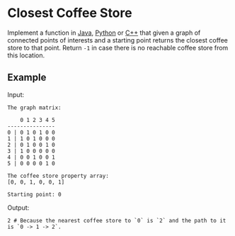 # Closest Coffee Store

Implement a function in [Java](ClosestCoffeeStore.java), [Python](closest_coffee_store.py)
or [C++](closest_coffee_store.cpp) that given a graph of connected points
of interests and a starting point returns the closest coffee store to that
point. Return `-1` in case there is no reachable coffee store from this location.

## Example

Input:
```
The graph matrix:

    0 1 2 3 4 5
---------------
0 | 0 1 0 1 0 0
1 | 1 0 1 0 0 0
2 | 0 1 0 0 1 0
3 | 1 0 0 0 0 0
4 | 0 0 1 0 0 1
5 | 0 0 0 0 1 0

The coffee store property array:
[0, 0, 1, 0, 0, 1]

Starting point: 0
```

Output:
```
2 # Because the nearest coffee store to `0` is `2` and the path to it is `0 -> 1 -> 2`.
```
